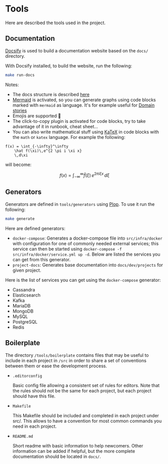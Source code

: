 # Tools

Here are described the tools used in the project.

## Documentation

[Docsify](https://docsify.js.org) is used to build a documentation website based on the `docs/` directory.

With Docsify installed, to build the website, run the following:

```bash
make run-docs
```

Notes:

- The docs structure is described [here](dev/structure#docs)
- [Mermaid](https://mermaidjs.github.io/) is activated, so you can generate graphs using code blocks marked with `mermaid` as language. It's for example useful for [Domain stories](domain/stories/)
- Emojis are supported :tada:
- The click-to-copy plugin is activated for code blocks, try to take advantage of it in runbook, cheat sheet…
- You can also write mathematical stuff using [KaTeX](https://khan.github.io/KaTeX/) in code blocks with the `math` or `katex` language. For example the following:

```
f(x) = \int_{-\infty}^\infty
    \hat f(\xi)\,e^{2 \pi i \xi x}
    \,d\xi
```

will become:

```math
f(x) = \int_{-\infty}^\infty
    \hat f(\xi)\,e^{2 \pi i \xi x}
    \,d\xi
```

## Generators

Generators are defined in `tools/generators` using [Plop](https://plopjs.com/). To use it run the following:

```bash
make generate
```

Here are defined generators:

- `docker-compose`: Generates a docker-compose file into `src/infra/docker` with configuration for one of commonly needed external services; this service can then be started using `docker-compose -f src/infra/docker/service.yml up -d`. Below are listed the services you can get from this generator.
- `project-docs`: Generates base documentation into `docs/dev/projects` for given project.

Here is the list of services you can get using the `docker-compose` generator:

- Cassandra
- Elasticsearch
- Kafka
- MariaDB
- MongoDB
- MySQL
- PostgreSQL
- Redis

## Boilerplate

The directory `/tools/boilerplate` contains files that may be useful to include in each project in `/src` in order to share a set of conventions between them or ease the development process.

- `.editorconfig`

  Basic config file allowing a consistent set of rules for editors. Note that the rules should not be the same for each project, but each project should have this file.

- `Makefile`

  This Makefile should be included and completed in each project under src/. This allows to have a convention for most common commands you need in each project.

- `README.md`

  Short readme with basic information to help newcomers. Other information can be added if helpful, but the more complete documentation should be located in `docs/`.
